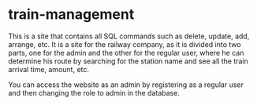 ﻿# train-management

This is a site that contains all SQL commands such as delete, update, add, arrange, etc. It is a site for the railway company, as it is divided into two parts, one for the admin and the other for the regular user, where he can determine his route by searching for the station name and see all the train arrival time, amount, etc.

You can access the website as an admin by registering as a regular user and then changing the role to admin in the database.
